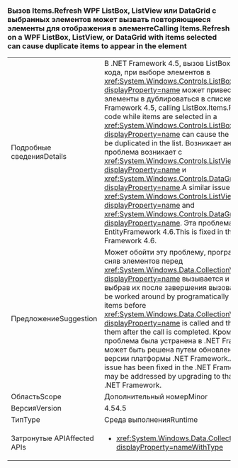 ### <a name="calling-itemsrefresh-on-a-wpf-listbox-listview-or-datagrid-with-items-selected-can-cause-duplicate-items-to-appear-in-the-element"></a><span data-ttu-id="41d53-101">Вызов Items.Refresh WPF ListBox, ListView или DataGrid с выбранных элементов может вызвать повторяющиеся элементы для отображения в элементе</span><span class="sxs-lookup"><span data-stu-id="41d53-101">Calling Items.Refresh on a WPF ListBox, ListView, or DataGrid with items selected can cause duplicate items to appear in the element</span></span>

|   |   |
|---|---|
|<span data-ttu-id="41d53-102">Подробные сведения</span><span class="sxs-lookup"><span data-stu-id="41d53-102">Details</span></span>|<span data-ttu-id="41d53-103">В .NET Framework 4.5, вызов ListBox.Items.Refresh из кода, при выборе элементов в <xref:System.Windows.Controls.ListBox?displayProperty=name> может привести к выбранные элементы в дублироваться в списке.</span><span class="sxs-lookup"><span data-stu-id="41d53-103">In the .NET Framework 4.5, calling ListBox.Items.Refresh from code while items are selected in a <xref:System.Windows.Controls.ListBox?displayProperty=name> can cause the selected items to be duplicated in the list.</span></span> <span data-ttu-id="41d53-104">Возникает аналогичная проблема возникает с <xref:System.Windows.Controls.ListView?displayProperty=name> и <xref:System.Windows.Controls.DataGrid?displayProperty=name>.</span><span class="sxs-lookup"><span data-stu-id="41d53-104">A similar issue occurs with <xref:System.Windows.Controls.ListView?displayProperty=name> and <xref:System.Windows.Controls.DataGrid?displayProperty=name>.</span></span> <span data-ttu-id="41d53-105">Эта проблема устранена в EntityFramework 4.6.</span><span class="sxs-lookup"><span data-stu-id="41d53-105">This is fixed in the .NET Framework 4.6.</span></span>|
|<span data-ttu-id="41d53-106">Предложение</span><span class="sxs-lookup"><span data-stu-id="41d53-106">Suggestion</span></span>|<span data-ttu-id="41d53-107">Может обойти эту проблему, программным путем, сняв элементов перед <xref:System.Windows.Data.CollectionView.Refresh?displayProperty=name> вызывается и повторно выбрав их после завершения вызова.</span><span class="sxs-lookup"><span data-stu-id="41d53-107">This issue may be worked around by programatically unselecting items before <xref:System.Windows.Data.CollectionView.Refresh?displayProperty=name> is called and then re-selecting them after the call is completed.</span></span> <span data-ttu-id="41d53-108">Кроме того, эта проблема была устранена в .NET Framework 4.6 и может быть решена путем обновления до этой версии платформы .NET Framework.</span><span class="sxs-lookup"><span data-stu-id="41d53-108">Alternatively, this issue has been fixed in the .NET Framework 4.6 and may be addressed by upgrading to that version of the .NET Framework.</span></span>|
|<span data-ttu-id="41d53-109">Область</span><span class="sxs-lookup"><span data-stu-id="41d53-109">Scope</span></span>|<span data-ttu-id="41d53-110">Дополнительный номер</span><span class="sxs-lookup"><span data-stu-id="41d53-110">Minor</span></span>|
|<span data-ttu-id="41d53-111">Версия</span><span class="sxs-lookup"><span data-stu-id="41d53-111">Version</span></span>|<span data-ttu-id="41d53-112">4.5</span><span class="sxs-lookup"><span data-stu-id="41d53-112">4.5</span></span>|
|<span data-ttu-id="41d53-113">Тип</span><span class="sxs-lookup"><span data-stu-id="41d53-113">Type</span></span>|<span data-ttu-id="41d53-114">Среда выполнения</span><span class="sxs-lookup"><span data-stu-id="41d53-114">Runtime</span></span>|
|<span data-ttu-id="41d53-115">Затронутые API</span><span class="sxs-lookup"><span data-stu-id="41d53-115">Affected APIs</span></span>|<ul><li><xref:System.Windows.Data.CollectionView.Refresh?displayProperty=nameWithType></li></ul>|

